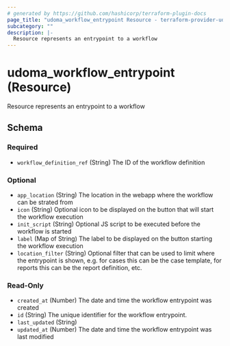 ```yaml
---
# generated by https://github.com/hashicorp/terraform-plugin-docs
page_title: "udoma_workflow_entrypoint Resource - terraform-provider-udoma"
subcategory: ""
description: |-
  Resource represents an entrypoint to a workflow
---
```


# udoma_workflow_entrypoint (Resource)

Resource represents an entrypoint to a workflow



<!-- schema generated by tfplugindocs -->
## Schema

### Required

- `workflow_definition_ref` (String) The ID of the workflow definition

### Optional

- `app_location` (String) The location in the webapp where the workflow can be strated from
- `icon` (String) Optional icon to be displayed on the button that will start the workflow execution
- `init_script` (String) Optional JS script to be executed before the workflow is started
- `label` (Map of String) The label to be displayed on the button starting the workflow execution
- `location_filter` (String) Optional filter that can be used to limit where the entrypoint is shown, e.g.
        for cases this can be the case template, for reports this can be the report 
        definition, etc.

### Read-Only

- `created_at` (Number) The date and time the workflow entrypoint was created
- `id` (String) The unique identifier for the workflow entrypoint.
- `last_updated` (String)
- `updated_at` (Number) The date and time the workflow entrypoint was last modified

